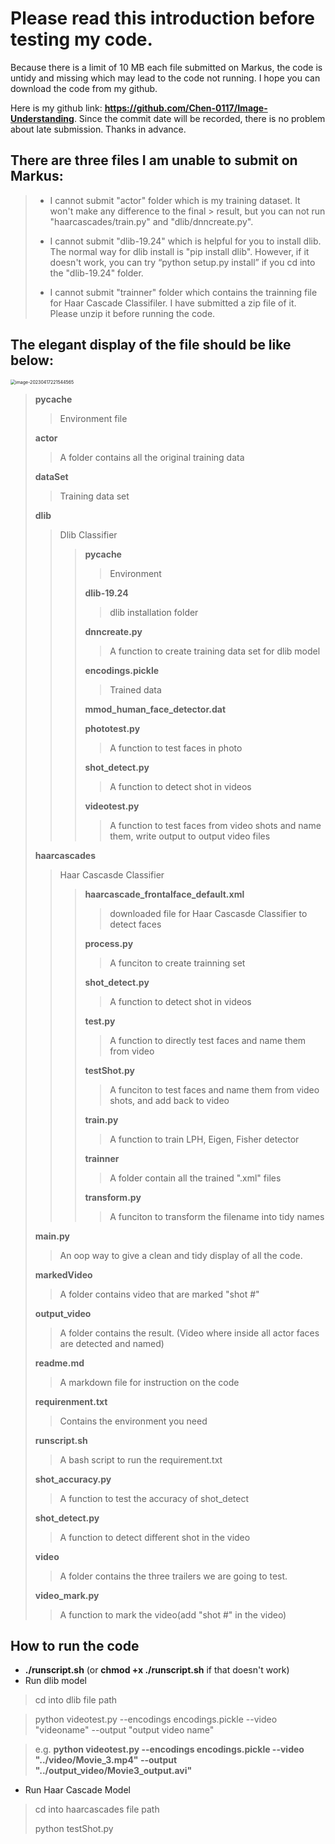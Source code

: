 # Please read this introduction before testing my code.

Because there is a limit of 10 MB each file submitted on Markus, the code is untidy and missing which may lead to the code not running. I hope you can download the code from my github. 

Here is my github link: **https://github.com/Chen-0117/Image-Understanding**. Since the commit date will be recorded, there is no problem about late submission. Thanks in advance.

## There are three files I am unable to submit on Markus:

> * I cannot submit "actor" folder which is my training dataset. It won't make any difference to the final > result, but you can not run "haarcascades/train.py" and "dlib/dnncreate.py".
>
> * I cannot submit "dlib-19.24" which is helpful for you to install dlib. The normal way for dlib install is "pip install dlib". However, if it doesn't work, you can try “python setup.py install” if you cd into the "dlib-19.24" folder.
> * I cannot submit "trainner" folder which contains the trainning file for Haar Cascade Classifiler. I have submitted a zip file of it. Please unzip it before running the code.

## The elegant display of the file should be like below:

<img src="/Users/chen/Library/Application Support/typora-user-images/image-20230417221544565.png" alt="image-20230417221544565" style="zoom:50%;" />

> __pycache__
>
> > Environment file
>
> **actor**
>
> > A folder contains all the original training data
>
> **dataSet**
>
> > Training data set
>
> **dlib**
>
> > Dlib Classifier
> >
> > > **pycache**
> > >
> > > > Environment
> > >
> > > **dlib-19.24**
> > >
> > > > dlib installation folder
> > >
> > > **dnncreate.py**
> > >
> > > > A function to create training data set for dlib model
> > >
> > > **encodings.pickle**
> > >
> > > > Trained data
> > >
> > > **mmod_human_face_detector.dat**
> > >
> > > **phototest.py**
> > >
> > > > A function to test faces in photo
> > >
> > > **shot_detect.py**
> > >
> > > > A function to detect shot in videos
> > >
> > > **videotest.py**
> > >
> > > > A function to test faces from video shots and name them, write output to output video files
>
> **haarcascades**
>
> > Haar Cascasde Classifier
> >
> > >**haarcascade_frontalface_default.xml**
> > >
> > >> downloaded file for Haar Cascasde Classifier to detect faces
> > >
> > >**process.py**
> > >
> > >> A funciton to create trainning set
> > >
> > >**shot_detect.py**
> > >
> > >> A function to detect shot in videos
> > >
> > >**test.py**
> > >
> > >>A function to directly test faces and name them from video
> > >
> > >**testShot.py**
> > >
> > >> A funciton to test faces and name them from video shots, and add back to video
> > >
> > >**train.py**
> > >
> > >> A function to train LPH, Eigen, Fisher detector
> > >
> > >**trainner**
> > >
> > >> A folder contain all the trained ".xml" files
> > >
> > >**transform.py**
> > >
> > >> A funciton to transform the filename into tidy names
>
> **main.py**
>
> > An oop way to give a clean and tidy display of all the code.
>
> **markedVideo**
>
> > A folder contains video that are marked "shot #"
>
> **output_video**
>
> > A folder contains the result. (Video where inside all actor faces are detected and named)
>
> **readme.md**
>
> > A markdown file for instruction on the code
>
> **requirenment.txt**
>
> > Contains the environment you need
>
> **runscript.sh**
>
> > A bash script to run the requirement.txt
>
> **shot_accuracy.py**
>
> > A function to test the accuracy of shot_detect
>
> **shot_detect.py**
>
> > A function to detect different shot in the video
>
> **video**
>
> > A folder contains the three trailers we are going to test.
>
> **video_mark.py**
>
> > A function to mark the video(add "shot #" in the video)



## How to run the code

+ **./runscript.sh** (or **chmod +x ./runscript.sh** if that doesn't work)
+ Run dlib model

> cd into dlib file path

> python videotest.py --encodings encodings.pickle --video "videoname" --output "output video name"

> e.g. **python videotest.py --encodings encodings.pickle --video "../video/Movie_3.mp4" --output "../output_video/Movie3_output.avi"**

+ Run Haar Cascade Model

> cd into haarcascades file path
>
> python testShot.py

